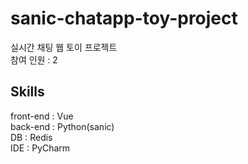 # sanic-chatapp-toy-project
실시간 채팅 웹 토이 프로젝트  
참여 인원 : 2 

## Skills
front-end : Vue  
back-end : Python(sanic)  
DB : Redis  
IDE : PyCharm  
